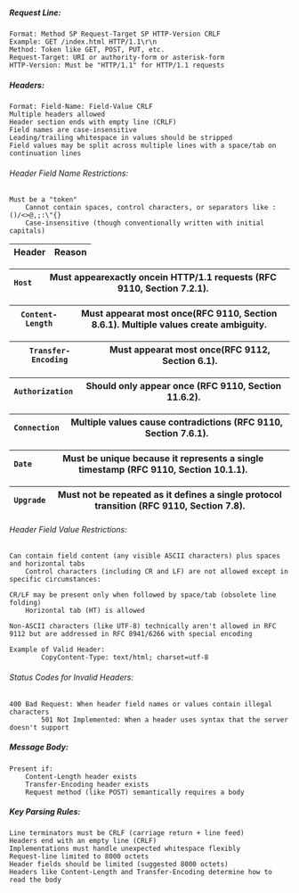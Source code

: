 ##### Request Line:

    Format: Method SP Request-Target SP HTTP-Version CRLF
    Example: GET /index.html HTTP/1.1\r\n
    Method: Token like GET, POST, PUT, etc.
    Request-Target: URI or authority-form or asterisk-form
    HTTP-Version: Must be "HTTP/1.1" for HTTP/1.1 requests

##### Headers:

    Format: Field-Name: Field-Value CRLF
    Multiple headers allowed
    Header section ends with empty line (CRLF)
    Field names are case-insensitive
    Leading/trailing whitespace in values should be stripped
    Field values may be split across multiple lines with a space/tab on continuation lines

###### Header Field Name Restrictions:

    Must be a "token"
        Cannot contain spaces, control characters, or separators like :()/<>@,;:\"{}
        Case-insensitive (though conventionally written with initial capitals)


| Header | Reason |
| ------ | ------ |

| `Host` | Must appear**exactly once**in HTTP/1.1 requests (RFC 9110, Section 7.2.1). |
| -------- | -------------------------------------------------------------------------------- |

| `Content-Length` | Must appear**at most once**(RFC 9110, Section 8.6.1). Multiple values create ambiguity. |
| ------------------ | --------------------------------------------------------------------------------------------- |

| `Transfer-Encoding` | Must appear**at most once**(RFC 9112, Section 6.1). |
| --------------------- | --------------------------------------------------------- |

| `Authorization` | Should only appear once (RFC 9110, Section 11.6.2). |
| ----------------- | --------------------------------------------------- |

| `Connection` | Multiple values cause contradictions (RFC 9110, Section 7.6.1). |
| -------------- | --------------------------------------------------------------- |

| `Date` | Must be unique because it represents a single timestamp (RFC 9110, Section 10.1.1). |
| -------- | ----------------------------------------------------------------------------------- |

| `Upgrade` | Must not be repeated as it defines a single protocol transition (RFC 9110, Section 7.8). |
| ----------- | ---------------------------------------------------------------------------------------- |

###### Header Field Value Restrictions:

    Can contain field content (any visible ASCII characters) plus spaces and horizontal tabs
        Control characters (including CR and LF) are not allowed except in specific circumstances:

    CR/LF may be present only when followed by space/tab (obsolete line folding)
        Horizontal tab (HT) is allowed

    Non-ASCII characters (like UTF-8) technically aren't allowed in RFC 9112 but are addressed in RFC 8941/6266 with special encoding

    Example of Valid Header:
            CopyContent-Type: text/html; charset=utf-8

###### Status Codes for Invalid Headers:

    400 Bad Request: When header field names or values contain illegal characters
            501 Not Implemented: When a header uses syntax that the server doesn't support

##### Message Body:

    Present if:
        Content-Length header exists
        Transfer-Encoding header exists
        Request method (like POST) semantically requires a body

##### Key Parsing Rules:

    Line terminators must be CRLF (carriage return + line feed)
    Headers end with an empty line (CRLF)
    Implementations must handle unexpected whitespace flexibly
    Request-line limited to 8000 octets
    Header fields should be limited (suggested 8000 octets)
    Headers like Content-Length and Transfer-Encoding determine how to read the body
